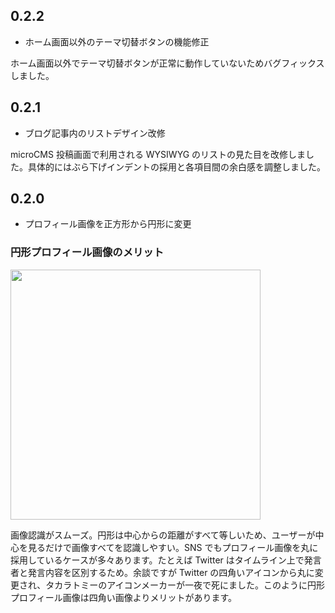 ## 0.2.2

- ホーム画面以外のテーマ切替ボタンの機能修正

ホーム画面以外でテーマ切替ボタンが正常に動作していないためバグフィックスしました。

## 0.2.1

- ブログ記事内のリストデザイン改修

microCMS 投稿画面で利用される WYSIWYG のリストの見た目を改修しました。具体的にはぶら下げインデントの採用と各項目間の余白感を調整しました。

## 0.2.0

- プロフィール画像を正方形から円形に変更

### 円形プロフィール画像のメリット

<img src="https://user-images.githubusercontent.com/13635766/108600191-1c032e00-73d9-11eb-9c48-619adec95542.jpg" width="400" alt="">

画像認識がスムーズ。円形は中心からの距離がすべて等しいため、ユーザーが中心を見るだけで画像すべてを認識しやすい。SNS でもプロフィール画像を丸に採用しているケースが多々あります。たとえば Twitter はタイムライン上で発言者と発言内容を区別するため。余談ですが Twitter の四角いアイコンから丸に変更され、タカラトミーのアイコンメーカーが一夜で死にました。このように円形プロフィール画像は四角い画像よりメリットがあります。
